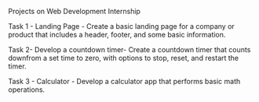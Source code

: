 Projects on Web Development Internship

Task 1 - Landing Page - Create a basic landing page for a company or product that includes a header, footer, and some basic information.

Task 2- Develop a countdown timer- Create a countdown timer that counts downfrom a set time to zero, with options to stop, reset, and restart the timer.

Task 3 - Calculator - Develop a calculator app that performs basic math operations.
